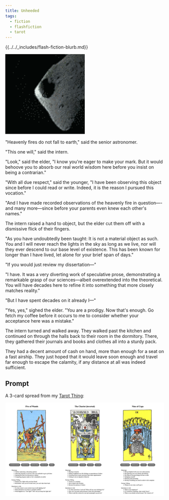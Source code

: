 ```yaml
---
title: Unheeded
tags:
  - fiction
  - flashfiction
  - tarot
---
```


{{../../_includes/flash-fiction-blurb.md}}

<!--more-->

<img src="./cover.png" class="fullwidth" />

"Heavenly fires do not fall to earth," said the senior astronomer.

"This one will," said the intern. 

"Look," said the elder, "I know you're eager to make your mark. But it would behoove you to absorb our real world wisdom here before you insist on being a contrarian."

"With all due respect," said the younger, "I have been observing this object since before I could read or write. Indeed, it is the reason I pursued this vocation."

"And I have made recorded observations of the heavenly fire in question—-and many more—since before your parents even knew each other's names."

The intern raised a hand to object, but the elder cut them off with a dismissive flick of their fingers. 

"As you have undoubtedly been taught: It is not a material object as such. You and I will never reach the lights in the sky as long as we live, nor will they ever descend to our base level of existence. This has been known for longer than I have lived, let alone for your brief span of days."

"If you would just review my dissertation—"

"I have. It was a very diverting work of speculative prose, demonstrating a remarkable grasp of our sciences—albeit overextended into the theoretical. You will have decades here to refine it into something that more closely matches reality."

"But I have spent decades on it already I—"

"Yes, yes," sighed the elder. "You are a prodigy. Now that's enough. Go fetch my coffee before it occurs to me to consider whether your acceptance here was a mistake."

The intern turned and walked away. They walked past the kitchen and continued on through the halls back to their room in the dormitory. There, they gathered their journals and books and clothes all into a sturdy pack. 

They had a decent amount of cash on hand, more than enough for a seat on a fast airship. They just hoped that it would leave soon enough and travel far enough to escape the calamity, if any distance at all was indeed sufficient. 
## Prompt

A 3-card spread from my [Tarot Thing](https://lmorchard.github.io/tarot-thing/?card=Five+of+Wands&card=%21The+Chariot&card=Nine+of+Cups):

![](20220513095912.png)
